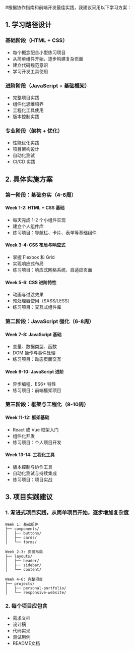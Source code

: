 #根据协作指南和前端开发最佳实践，我建议采用以下学习方案：

## 1. 学习路径设计

### 基础阶段（HTML + CSS）
- 每个概念配合小型练习项目
- 从简单组件开始，逐步构建复杂页面
- 建立代码规范意识
- 学习开发工具使用

### 进阶阶段（JavaScript + 基础框架）
- 完整项目实践
- 组件化思维培养
- 工程化工具使用
- 版本控制实践

### 专业阶段（架构 + 优化）
- 性能优化实践
- 项目架构设计
- 自动化测试
- CI/CD 实践

## 2. 具体实施方案

### 第一阶段：基础夯实（4-6周）

#### Week 1-2: HTML + CSS 基础
- 每天完成 1-2 个小组件实现
- 建立个人组件库
- 练习项目：导航栏、卡片、表单等基础组件

#### Week 3-4: CSS 布局与响应式
- 掌握 Flexbox 和 Grid
- 实现响应式布局
- 练习项目：响应式网格系统、自适应页面

#### Week 5-6: CSS 进阶特性
- 动画与过渡效果
- 预处理器使用（SASS/LESS）
- 练习项目：交互式组件库

### 第二阶段：JavaScript 强化（6-8周）

#### Week 7-8: JavaScript 基础
- 变量、数据类型、函数
- DOM 操作与事件处理
- 练习项目：动态页面交互

#### Week 9-10: JavaScript 进阶
- 异步编程、ES6+ 特性
- 练习项目：前端框架项目

### 第三阶段：框架与工程化（8-10周）

#### Week 11-12: 框架基础
- React 或 Vue 框架入门
- 组件化开发
- 练习项目：个人项目开发

#### Week 13-14: 工程化工具
- 版本控制与协作工具
- 自动化测试与持续集成
- 练习项目：项目实战

## 3. 项目实践建议

### 1. 渐进式项目实践，从简单项目开始，逐步增加复杂度

```
Week 1: 基础组件
├── components/
│   ├── buttons/
│   ├── cards/
│   └── forms/

Week 2-3: 页面布局
├── layouts/
│   ├── header/
│   ├── sidebar/
│   └── content/

Week 4-6: 完整项目
├── projects/
│   ├── personal-portfolio/
│   └── responsive-website/
```

### 2. 每个项目应包含
- 需求文档
- 设计稿
- 代码实现
- 测试用例
- README文档